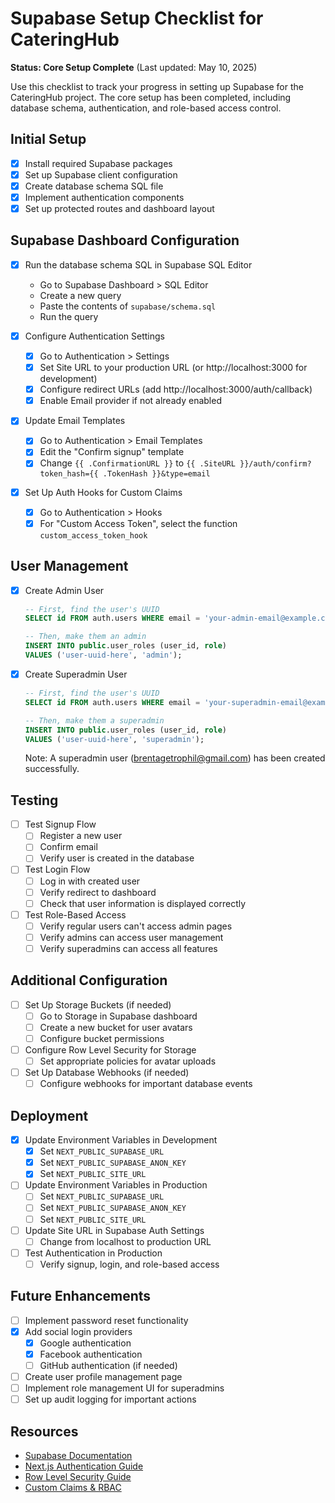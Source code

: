# Supabase Setup Checklist for CateringHub

**Status: Core Setup Complete** (Last updated: May 10, 2025)

Use this checklist to track your progress in setting up Supabase for the CateringHub project. The core setup has been completed, including database schema, authentication, and role-based access control.

## Initial Setup

- [x] Install required Supabase packages
- [x] Set up Supabase client configuration
- [x] Create database schema SQL file
- [x] Implement authentication components
- [x] Set up protected routes and dashboard layout

## Supabase Dashboard Configuration

- [x] Run the database schema SQL in Supabase SQL Editor
  - Go to Supabase Dashboard > SQL Editor
  - Create a new query
  - Paste the contents of `supabase/schema.sql`
  - Run the query

- [x] Configure Authentication Settings
  - [x] Go to Authentication > Settings
  - [x] Set Site URL to your production URL (or http://localhost:3000 for development)
  - [x] Configure redirect URLs (add http://localhost:3000/auth/callback)
  - [x] Enable Email provider if not already enabled

- [x] Update Email Templates
  - [x] Go to Authentication > Email Templates
  - [x] Edit the "Confirm signup" template
  - [x] Change `{{ .ConfirmationURL }}` to `{{ .SiteURL }}/auth/confirm?token_hash={{ .TokenHash }}&type=email`

- [x] Set Up Auth Hooks for Custom Claims
  - [x] Go to Authentication > Hooks
  - [x] For "Custom Access Token", select the function `custom_access_token_hook`

## User Management

- [x] Create Admin User
  ```sql
  -- First, find the user's UUID
  SELECT id FROM auth.users WHERE email = 'your-admin-email@example.com';

  -- Then, make them an admin
  INSERT INTO public.user_roles (user_id, role)
  VALUES ('user-uuid-here', 'admin');
  ```

- [x] Create Superadmin User
  ```sql
  -- First, find the user's UUID
  SELECT id FROM auth.users WHERE email = 'your-superadmin-email@example.com';

  -- Then, make them a superadmin
  INSERT INTO public.user_roles (user_id, role)
  VALUES ('user-uuid-here', 'superadmin');
  ```

  Note: A superadmin user (brentagetrophil@gmail.com) has been created successfully.

## Testing

- [ ] Test Signup Flow
  - [ ] Register a new user
  - [ ] Confirm email
  - [ ] Verify user is created in the database

- [ ] Test Login Flow
  - [ ] Log in with created user
  - [ ] Verify redirect to dashboard
  - [ ] Check that user information is displayed correctly

- [ ] Test Role-Based Access
  - [ ] Verify regular users can't access admin pages
  - [ ] Verify admins can access user management
  - [ ] Verify superadmins can access all features

## Additional Configuration

- [ ] Set Up Storage Buckets (if needed)
  - [ ] Go to Storage in Supabase dashboard
  - [ ] Create a new bucket for user avatars
  - [ ] Configure bucket permissions

- [ ] Configure Row Level Security for Storage
  - [ ] Set appropriate policies for avatar uploads

- [ ] Set Up Database Webhooks (if needed)
  - [ ] Configure webhooks for important database events

## Deployment

- [x] Update Environment Variables in Development
  - [x] Set `NEXT_PUBLIC_SUPABASE_URL`
  - [x] Set `NEXT_PUBLIC_SUPABASE_ANON_KEY`
  - [x] Set `NEXT_PUBLIC_SITE_URL`

- [ ] Update Environment Variables in Production
  - [ ] Set `NEXT_PUBLIC_SUPABASE_URL`
  - [ ] Set `NEXT_PUBLIC_SUPABASE_ANON_KEY`
  - [ ] Set `NEXT_PUBLIC_SITE_URL`

- [ ] Update Site URL in Supabase Auth Settings
  - [ ] Change from localhost to production URL

- [ ] Test Authentication in Production
  - [ ] Verify signup, login, and role-based access

## Future Enhancements

- [ ] Implement password reset functionality
- [x] Add social login providers
  - [x] Google authentication
  - [x] Facebook authentication
  - [ ] GitHub authentication (if needed)
- [ ] Create user profile management page
- [ ] Implement role management UI for superadmins
- [ ] Set up audit logging for important actions

## Resources

- [Supabase Documentation](https://supabase.com/docs)
- [Next.js Authentication Guide](https://supabase.com/docs/guides/auth/server-side/nextjs)
- [Row Level Security Guide](https://supabase.com/docs/guides/database/postgres/row-level-security)
- [Custom Claims & RBAC](https://supabase.com/docs/guides/database/postgres/custom-claims-and-role-based-access-control-rbac)
